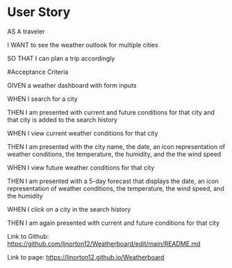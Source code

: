 # User Story

AS A traveler

I WANT to see the weather outlook for multiple cities

SO THAT I can plan a trip accordingly


#Acceptance Criteria

GIVEN a weather dashboard with form inputs

WHEN I search for a city

THEN I am presented with current and future conditions for that city and that city is added to the search history

WHEN I view current weather conditions for that city

THEN I am presented with the city name, the date, an icon representation of weather conditions, the temperature, the humidity, and the the wind speed

WHEN I view future weather conditions for that city

THEN I am presented with a 5-day forecast that displays the date, an icon representation of weather conditions, the temperature, the wind speed, and the humidity

WHEN I click on a city in the search history

THEN I am again presented with current and future conditions for that city

Link to Github: https://github.com/ljnorton12/Weatherboard/edit/main/README.md

Link to page: https://ljnorton12.github.io/Weatherboard
